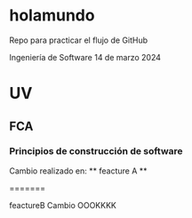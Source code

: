 # holamundo
Repo para practicar el flujo de GitHub

Ingeniería de Software
14 de marzo 2024
# UV #
## FCA ##
### Principios de construcción de software ###


Cambio realizado en:
** feacture A **

=======


feactureB
Cambio OOOKKKK

